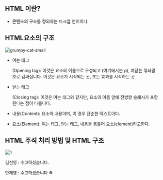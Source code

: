 ## HTML 이란? ##
- 콘텐츠의 구조를 정의하는 마크업 언어이다.

## HTML요소의 구조 ##

![grumpy-cat-small](https://github.com/wkd6262/home/assets/142865132/332e8fd4-3f4b-4f89-aed9-7b41f24afa34)


- 여는 태그 <p> (Opening tag): 이것은 요소의 이름으로 구성되고 (여기에서는 p), 여닫는 꺾쇠괄호로 감싸집니다. 이것은 요소가 시작되는 곳, 또는 효과를 시작하는 곳

- 닫는 태그 </p> (Closing tag): 이것은 여는 태그와 같지만, 요소의 이름 앞에 전방향 슬래시가 포함된다는 점이 다릅니다.

- 내용(Content): 요소의 내용이며, 이 경우 단순한 텍스트이다.

- 요소(Element): 여는 태그, 닫는 태그, 내용을 통틀어 요소(element)라고한다.
## HTML 주석 처리 방법 및 HTML 구조 ##
![1](https://github.com/wkd6262/home/assets/142865132/d5c2d7e5-135d-4c71-a2af-0a2f8018bc7e)



김신영 : 수고하셨습니다.

한재영 : 수고하셨습니다 ☘<br>
